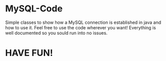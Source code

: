 # MySQL-Code
Simple classes to show how a MySQL connection is established in java and how to use it.
Feel free to use the code wherever you want!
Everything is well documented so you sould run into no issues.

# HAVE FUN!
